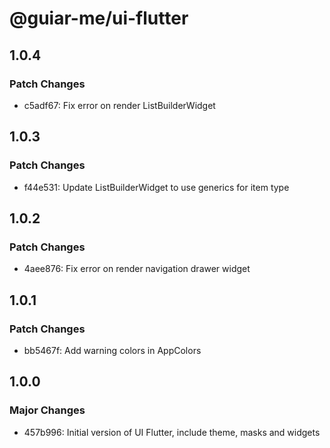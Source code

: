 # @guiar-me/ui-flutter

## 1.0.4

### Patch Changes

- c5adf67: Fix error on render ListBuilderWidget

## 1.0.3

### Patch Changes

- f44e531: Update ListBuilderWidget to use generics for item type

## 1.0.2

### Patch Changes

- 4aee876: Fix error on render navigation drawer widget

## 1.0.1

### Patch Changes

- bb5467f: Add warning colors in AppColors

## 1.0.0

### Major Changes

- 457b996: Initial version of UI Flutter, include theme, masks and widgets
